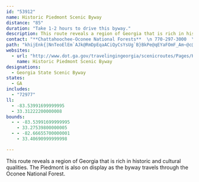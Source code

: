 ```yaml
---
id: "53912"
name: Historic Piedmont Scenic Byway
distance: "85"
duration: "Take 1-2 hours to drive this byway."
description: This route reveals a region of Georgia that is rich in historic and cultural qualities. The Piedmont is also on display as the byway travels through the Oconee National Forest.
contact: "**Chattahoochee-Oconee National Forests**  \n 770-297-3000  \n\n"
path: "khijEnk{|NnTeoElEm`AJk@RmDpEqaACiQyCsYsUg`B}BkPe@qEYaFOmF_Am~@c@aKi@sFsBuNwZqmBu@}HqEsp@iCwXsC}RcDmQyB}JcCiJqEkO}G}TeIsV`FeC_BmGaAuCeByG{EoUkAsDsBiEyb@qq@_BwCcEsJyB{G_K}^yAgGq@uDq@qD_@sDe@uF_@aJ_AwcACcLh@sL`JmdAPaFA}D]mGUmBoMom@o@iEu@kI}V_kFE_CqEoaAiEqz@iBub@cAc^CgID{Kv@yZt@qV|AgUpRonBdDwm@xDwn@^gIlBk[DyB`HemAz@_R`Hur@`WepC~AkSDgFk@eGi@sBiAyDsBmDyAuBqXuUqFkFeEwFmCyEiCgHqB_Jk@oEWeE[cMeBq|@]iUkCamACsAJmETyCf@_CnBmGzQ}YpBmEjMcTrc@cv@xCkFxBoFdm@e_BpNq^n_@ybAfFmMnJkWzLi[lJeWzCqHhJwV~f@kqAb@yArHaS|e@ioAfDmInWgr@bAyBl@kArAsAbDsAxAMhCClE|A`FdArFX`GW~ZuDXj@|AImCa^o@cGyDkKwCuIoA_D_AqAiBgBeHsCcB_AcAy@kAqAiAiBa]glAmCmLsCiQ}BuJya@{zA}EwOcLuY}B{GgIkYgB_H_BcIsCoTcAyCoCmFsBkDcCiFuAmEaBsG}FqRoAqFwGqTi@yDy@cMy@_FsW_cAkLkc@}@mEeAaKq@{lA?gI\\{H|A{NtDe[`ByKjPev@~Jyf@j@yBpDgLxEgNfDqH~CqGlRg]dOuYnAgDdAuDbAiGzJgjAdLwo@^}CJmEe@uK{AkWmBeXsBw\\NmFh@mDbB_JhFe[RsAHyEOcC]iCaI{f@}Ey[uBsLc@{AiAkCyBgDqKgK{E_EaLsHaM}GkMqGkGsCsFsByoAm`@_EkBsFgEcb@of@uBkBmBkAsDsAgg@}H{LqBiCm@gBq@cFmCu`@wV}BeBoCgC}EoFcQuUqq@__AaFyF}GaGw`A{t@kEsEec@oj@}AsAiE}Ba]aI}Ag@cDgBk\\sUg~@}p@wAyAgA_C"
websites:
  - url: "http://www.dot.ga.gov/travelingingeorgia/scenicroutes/Pages/HistoricPiedmont.aspx"
    name: Historic Piedmont Scenic Byway
designations:
  - Georgia State Scenic Byway
states:
  - GA
includes:
  - "72977"
ll:
  - -83.53991699999995
  - 33.31222200000008
bounds:
  - - -83.53991699999995
    - 33.27539800000005
  - - -82.66655700000001
    - 33.40690999999998

---
```


This route reveals a region of Georgia that is rich in historic and cultural qualities. The Piedmont is also on display as the byway travels through the Oconee National Forest.
